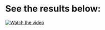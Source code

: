 # See the results below:

[![Watch the video](https://user-images.githubusercontent.com/71460155/233825197-db058396-150b-4bb3-a9f4-9ae552a16683.png)](https://www.loom.com/share/e232e309268541fb90c7fd3c712a1274)
